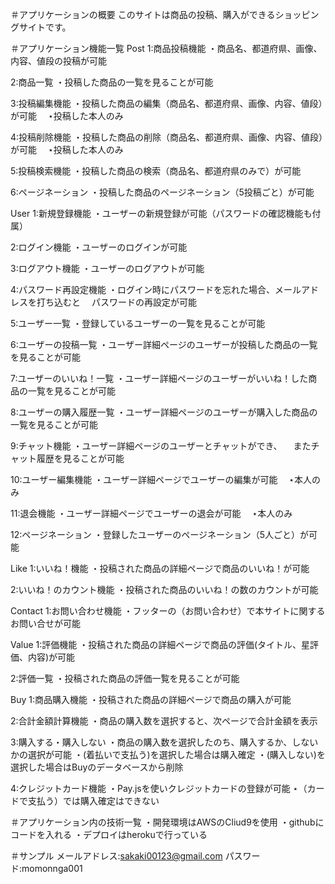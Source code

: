 ＃アプリケーションの概要
このサイトは商品の投稿、購入ができるショッピングサイトです。

＃アプリケーション機能一覧
Post
1:商品投稿機能
・商品名、都道府県、画像、内容、値段の投稿が可能

2:商品一覧 
・投稿した商品の一覧を見ることが可能

3:投稿編集機能
・投稿した商品の編集（商品名、都道府県、画像、内容、値段）が可能
　⋆投稿した本人のみ

4:投稿削除機能
・投稿した商品の削除（商品名、都道府県、画像、内容、値段）が可能
　⋆投稿した本人のみ

5:投稿検索機能
・投稿した商品の検索（商品名、都道府県のみで）が可能

6:ページネーション
・投稿した商品のページネーション（5投稿ごと）が可能


User
1:新規登録機能
・ユーザーの新規登録が可能（パスワードの確認機能も付属）

2:ログイン機能
・ユーザーのログインが可能

3:ログアウト機能
・ユーザーのログアウトが可能

4:パスワード再設定機能
・ログイン時にパスワードを忘れた場合、メールアドレスを打ち込むと
　パスワードの再設定が可能

5:ユーザー一覧 
・登録しているユーザーの一覧を見ることが可能

6:ユーザーの投稿一覧 
・ユーザー詳細ページのユーザーが投稿した商品の一覧を見ることが可能

7:ユーザーのいいね！一覧 
・ユーザー詳細ページのユーザーがいいね！した商品の一覧を見ることが可能

8:ユーザーの購入履歴一覧 
・ユーザー詳細ページのユーザーが購入した商品の一覧を見ることが可能

9:チャット機能
・ユーザー詳細ページのユーザーとチャットができ、
　またチャット履歴を見ることが可能

10:ユーザー編集機能
・ユーザー詳細ページでユーザーの編集が可能
　⋆本人のみ

11:退会機能
・ユーザー詳細ページでユーザーの退会が可能
　⋆本人のみ

12:ページネーション
・登録したユーザーのページネーション（5人ごと）が可能


Like
1:いいね！機能
・投稿された商品の詳細ページで商品のいいね！が可能

2:いいね！のカウント機能
・投稿された商品のいいね！の数のカウントが可能


Contact
1:お問い合わせ機能
・フッターの（お問い合わせ）で本サイトに関するお問い合せが可能


Value
1:評価機能
・投稿された商品の詳細ページで商品の評価(タイトル、星評価、内容)が可能

2:評価一覧
・投稿された商品の評価一覧を見ることが可能


Buy
1:商品購入機能
・投稿された商品の詳細ページで商品の購入が可能

2:合計金額計算機能
・商品の購入数を選択すると、次ページで合計金額を表示

3:購入する・購入しない
・商品の購入数を選択したのち、購入するか、しないかの選択が可能
・(着払いで支払う)を選択した場合は購入確定
・(購入しない)を選択した場合はBuyのデータベースから削除

4:クレジットカード機能
・Pay.jsを使いクレジットカードの登録が可能
  ⋆（カードで支払う）では購入確定はできない
  
  
＃アプリケーション内の技術一覧
・開発環境はAWSのCliud9を使用
・githubにコードを入れる
・デプロイはherokuで行っている

＃サンプル
メールアドレス:sakaki00123@gmail.com
パスワード:momonnga001
